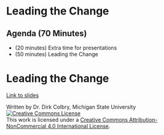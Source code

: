 # Leading the Change


## Agenda (70 Minutes)

- (20 minutes) Extra time for presentations
- (50 minutes) Leading the Change



# Leading the Change

[Link to slides](https://docs.google.com/presentation/d/1NU-HeiHCYMBaIgmEcCiV3BsoAl2jMFy2bVbH3o3u7b0/edit?usp=sharing)


Written by Dr. Dirk Colbry, Michigan State University
<a rel="license" href="http://creativecommons.org/licenses/by-nc/4.0/"><img alt="Creative Commons License" style="border-width:0" src="https://i.creativecommons.org/l/by-nc/4.0/88x31.png" /></a><br />This work is licensed under a <a rel="license" href="http://creativecommons.org/licenses/by-nc/4.0/">Creative Commons Attribution-NonCommercial 4.0 International License</a>.
